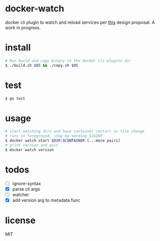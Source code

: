 # docker-watch
docker cli plugin to watch and reload services per [this](https://github.com/docker/cli/issues/1534) design proposal. A work in progress.

# install
```bash
# Run build and copy binary to the docker cli-plugins dir
$ ./build.sh $OS && ./copy.sh $OS
```

# test
```bash
$ go test
```

# usage
```bash
# start watching dirs and have container restart on file change
# runs in foreground, stop by sending SIGINT
$ docker watch start $DIR:$CONTAINER [...more pairs]
# print version and exit
$ docker watch version
```

# todos
- [ ] ignore-syntax
- [x] parse cli args
- [ ] watcher
- [x] add version arg to metadata func

# license
MIT
